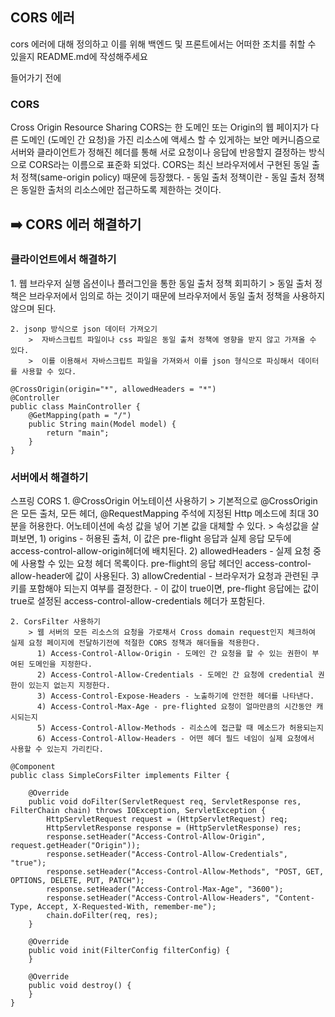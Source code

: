 <h2> CORS 에러 </h2> 

cors 에러에 대해 정의하고 이를 위해 백엔드 및 프론트에서는 어떠한 조치를 취할 수 있을지 README.md에 작성해주세요

들어가기 전에 
<h3> CORS </h3>
Cross Origin Resource Sharing
CORS는 한 도메인 또는 Origin의 웹 페이지가 다른 도메인 (도메인 간 요청)을 가진 리소스에 액세스 할 수 있게하는 보안 메커니즘으로 서버와 클라이언트가 정해진 헤더를 통해 서로 요청이나 응답에 반응할지 결정하는 방식으로 CORS라는 이름으로 표준화 되었다.
CORS는 최신 브라우저에서 구현된 동일 출처 정책(same-origin policy) 때문에 등장했다.
  - 동일 출처 정책이란
  - 동일 출처 정책은 동일한 출처의 리소스에만 접근하도록 제한하는 것이다. 

<h2> ➡️ CORS 에러 해결하기 </h2>

<h3> 클라이언트에서 해결하기 </h3>
    1. 웹 브라우저 실행 옵션이나 플러그인을 통한 동일 출처 정책 회피하기
        >  동일 출처 정책은 브라우저에서 임의로 하는 것이기 때문에 브라우저에서 동일 출처 정책을 사용하지 않으며 된다.

    2. jsonp 방식으로 json 데이터 가져오기
        >  자바스크립트 파일이나 css 파일은 동일 출처 정책에 영향을 받지 않고 가져올 수 있다.
        >  이를 이용해서 자바스크립트 파일을 가져와서 이를 json 형식으로 파싱해서 데이터를 사용할 수 있다.


```
@CrossOrigin(origin="*", allowedHeaders = "*")
@Controller
public class MainController {
	@GetMapping(path = "/")
	public String main(Model model) {
		return "main";
	}
}
 ```

<h3> 서버에서 해결하기 </h3>   
스프링 CORS
    1.  @CrossOrigin 어노테이션 사용하기
        > 기본적으로 @CrossOrigin은 모든 출처, 모든 헤더, @RequestMapping 주석에 지정된 Http 메소드에 최대 30분을 허용한다. 어노테이션에 속성 값을 넣어 기본 값을 대체할 수 있다.
        > 속성값을 살펴보면,
          1) origins - 허용된 출처, 이 값은 pre-flight 응답과 실제 응답 모두에 access-control-allow-origin헤더에 배치된다.
          2) allowedHeaders - 실제 요청 중에 사용할 수 있는 요청 헤더 목록이다. pre-flight의 응답 헤더인 access-control-allow-header에 값이 사용된다.
          3) allowCredential - 브라우저가 요청과 관련된 쿠키를 포함해야 되는지 여부를 결정한다.
                             - 이 값이 true이면, pre-flight 응답에는 값이 true로 설정된 access-control-allow-credentials 헤더가 포함된다.

    2. CorsFilter 사용하기
        > 웹 서버의 모든 리소스의 요청을 가로채서 Cross domain request인지 체크하여 실제 요청 페이지에 전달하기전에 적절한 CORS 정책과 해더들을 적용한다.
          1) Access-Control-Allow-Origin - 도메인 간 요청을 할 수 있는 권한이 부여된 도메인을 지정한다.
          2) Access-Control-Allow-Credentials - 도메인 간 요청에 credential 권한이 있는지 없는지 지정한다.
          3) Access-Control-Expose-Headers - 노출하기에 안전한 헤더를 나타낸다.
          4) Access-Control-Max-Age - pre-flighted 요청이 얼마만큼의 시간동안 캐시되는지
          5) Access-Control-Allow-Methods - 리소스에 접근할 때 메소드가 허용되는지
          6) Access-Control-Allow-Headers - 어떤 헤더 필드 네임이 실제 요청에서 사용할 수 있는지 가리킨다.


```
@Component
public class SimpleCorsFilter implements Filter {

    @Override
    public void doFilter(ServletRequest req, ServletResponse res, FilterChain chain) throws IOException, ServletException {
        HttpServletRequest request = (HttpServletRequest) req;
        HttpServletResponse response = (HttpServletResponse) res;
        response.setHeader("Access-Control-Allow-Origin", request.getHeader("Origin"));
        response.setHeader("Access-Control-Allow-Credentials", "true");
        response.setHeader("Access-Control-Allow-Methods", "POST, GET, OPTIONS, DELETE, PUT, PATCH");
        response.setHeader("Access-Control-Max-Age", "3600");
        response.setHeader("Access-Control-Allow-Headers", "Content-Type, Accept, X-Requested-With, remember-me");
        chain.doFilter(req, res);
    }

    @Override
    public void init(FilterConfig filterConfig) {
    }

    @Override
    public void destroy() {
    }
}
```
